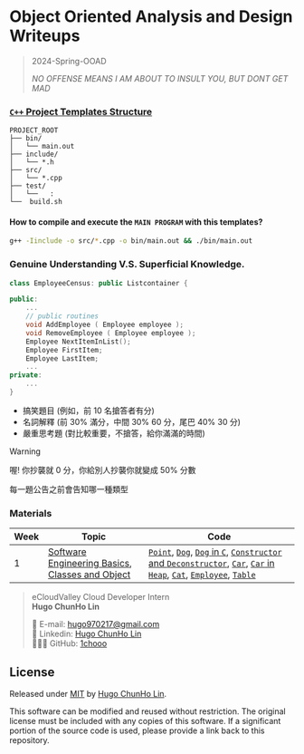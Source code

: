 # Object Oriented Analysis and Design Writeups

> 2024-Spring-OOAD  
>
> *NO OFFENSE MEANS I AM ABOUT TO INSULT YOU, BUT DONT GET MAD*


### [`C++` Project Templates Structure](./templates/)

```
PROJECT_ROOT
├── bin/
│   └── main.out
├── include/
│   └── *.h
├── src/
│   └── *.cpp
├── test/
│   └──   :
└──  build.sh
```

#### How to **compile and execute** the `MAIN PROGRAM` with this templates?
```sh
g++ -Iinclude -o src/*.cpp -o bin/main.out && ./bin/main.out
```

### Genuine Understanding V.S. Superficial Knowledge.

```cpp
class EmployeeCensus: public Listcontainer {

public:
    ...
    // public routines
    void AddEmployee ( Employee employee ); 
    void RemoveEmployee ( Employee employee );
    Employee NextItemInList();
    Employee FirstItem;
    Employee LastItem;
    ...
private:
    ...
}
```

- 搞笑題目 (例如，前 10 名搶答者有分)
- 名詞解釋 (前 30% 滿分，中間 30% 60 分，尾巴 40% 30 分)
- 嚴重思考題 (對比較重要，不搶答，給你滿滿的時間)

> [!WARNING]
> 喔! 你抄襲就 0 分，你給別人抄襲你就變成 50% 分數


每一題公告之前會告知哪一種類型


### Materials

| Week | Topic  | Code |
| ---- | ------ | ---- |
| 1    | [Software Engineering Basics](./00_software_engineering_basics/), [Classes and Object]((./01_classes_and_object/README.md)) | [`Point`](./01_classes_and_object/01_Point/), [`Dog`](./01_classes_and_object/02_Dog/), [`Dog` in `C`](./01_classes_and_object/03_DogC/), [`Constructor` and `Deconstructor`](./01_classes_and_object/04_ConstructorDeconstructor/), [`Car`](./01_classes_and_object/05_CarStack/), [`Car` in `Heap`](./01_classes_and_object/06_CarHeap/), [`Cat`](./01_classes_and_object/07_Cat/), [`Employee`](./01_classes_and_object/08_Employee/), [`Table`](./01_classes_and_object/09_Table/) |


> eCloudValley Cloud Developer Intern </br>
> **Hugo ChunHo Lin**
> 
> <aside>
>   📩 E-mail: <a href="mailto:hugo970217@gmail.com">hugo970217@gmail.com</a>
> <br>
>   🧳 Linkedin: <a href="https://www.linkedin.com/in/1chooo/">Hugo ChunHo Lin</a>
> <br>
>   👨🏻‍💻 GitHub: <a href="https://github.com/1chooo">1chooo</a>
>    
> </aside>


## License
Released under [MIT](./LICENSE) by [Hugo ChunHo Lin](https://github.com/1chooo).

This software can be modified and reused without restriction.
The original license must be included with any copies of this software.
If a significant portion of the source code is used, please provide a link back to this repository.
